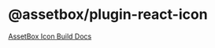 # @assetbox/plugin-react-icon

[AssetBox Icon Build Docs](https://assetbox.github.io/docs/icon-build/svg-to-react-component)